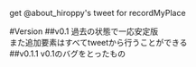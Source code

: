 get @about_hiroppy's tweet for recordMyPlace

#Version
##v0.1
過去の状態で一応安定版  
また追加要素はすべてtweetから行うことができる  
##v0.1.1
v0.1のバグをとったもの
